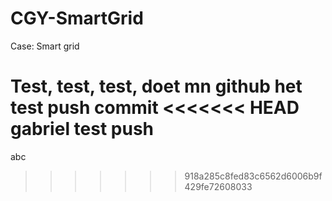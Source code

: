 # CGY-SmartGrid
Case: Smart grid

Test, test, test, doet mn github het
test push commit
<<<<<<< HEAD
gabriel test push
=======
abc
>>>>>>> 918a285c8fed83c6562d6006b9f429fe72608033
